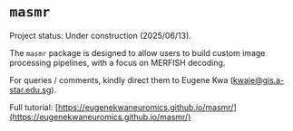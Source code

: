 # `masmr`

Project status: Under construction (2025/06/13).

The `masmr` package is designed to allow users to build custom image processing pipelines, with a focus on MERFISH decoding.

For queries / comments, kindly direct them to Eugene Kwa (<kwaje@gis.a-star.edu.sg>). 

Full tutorial: [https://eugenekwaneuromics.github.io/masmr/](https://eugenekwaneuromics.github.io/masmr/)
